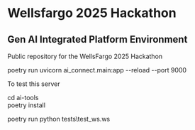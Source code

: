 # Wellsfargo 2025 Hackathon
## Gen AI Integrated Platform Environment

Public repository for the WellsFargo 2025 Hackathon


poetry run uvicorn ai_connect.main:app --reload --port 9000 <br/>

To test this server <br/>

cd ai-tools <br/>
poetry install

poetry run python tests\test_ws.ws





